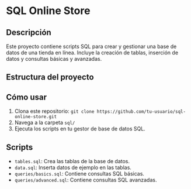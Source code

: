 # SQL Online Store

## Descripción
Este proyecto contiene scripts SQL para crear y gestionar una base de datos de una tienda en línea. Incluye la creación de tablas, inserción de datos y consultas básicas y avanzadas.

## Estructura del proyecto


## Cómo usar
1. Clona este repositorio: `git clone https://github.com/tu-usuario/sql-online-store.git`
2. Navega a la carpeta `sql/`
3. Ejecuta los scripts en tu gestor de base de datos SQL.

## Scripts
- `tables.sql`: Crea las tablas de la base de datos.
- `data.sql`: Inserta datos de ejemplo en las tablas.
- `queries/basics.sql`: Contiene consultas SQL básicas.
- `queries/advanced.sql`: Contiene consultas SQL avanzadas.

